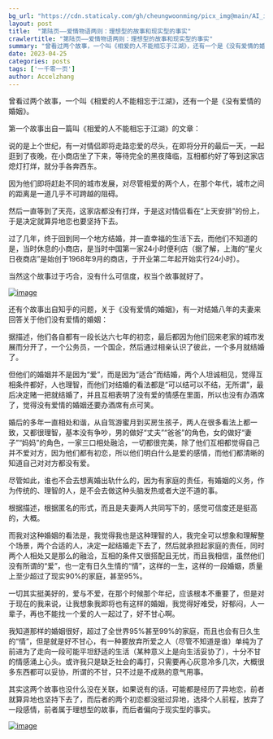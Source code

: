```yaml
---
bg_url: "https://cdn.staticaly.com/gh/cheungwoonming/picx_img@main/AI_img/AI-image-011.png"
layout: post
title:  "第陆页——爱情物语两则：理想型的故事和现实型的事实"
crawlertitle: "第陆页——爱情物语两则：理想型的故事和现实型的事实"
summary: "曾看过两个故事，一个叫《相爱的人不能相忘于江湖》，还有一个是《没有爱情的婚姻》"
date: 2023-04-25
categories: posts
tags: ['一千零一页']
author: Accelzhang
---
```


曾看过两个故事，一个叫《相爱的人不能相忘于江湖》，还有一个是《没有爱情的婚姻》。

第一个故事出自一篇叫《相爱的人不能相忘于江湖》的文章：

说的是上个世纪，有一对情侣即将走路恋爱的尽头，在即将分开的最后一天，一起逛到了夜晚，在小商店坐了下来，等待完全的黑夜降临，互相都约好了等到这家店熄灯打烊，就分手各奔西东。

因为他们即将赶赴不同的城市发展，对尽管相爱的两个人，在那个年代，城市之间的距离是一道几乎不可跨越的阻碍。

然后一直等到了天亮，这家店都没有打烊，于是这对情侣看在“上天安排”的份上，于是决定就算异地恋也要坚持下去。

过了几年，终于回到同一个地方结婚，并一直幸福的生活下去，而他们不知道的是，当时休息的小商店，是当时中国第一家24小时便利店（据了解，上海的“星火日夜商店”是始创于1968年9月的商店，于开业第二年起开始实行24小时）。

当然这个故事过于巧合，没有什么可信度，权当个故事就好了。

[![image]({{site.images}}/2023/2023-04-25.png)]({{site.images}}/2023/2023-04-25.png)

还有个故事出自知乎的问题，关于《没有爱情的婚姻》，有一对结婚八年的夫妻来回答关于他们没有爱情的婚姻：

据描述，他们各自都有一段长达六七年的初恋，最后都因为他们回来老家的城市发展而分开了，一个公务员，一个国企，然后通过相亲认识了彼此，一个多月就结婚了。

但他们的婚姻并不是因为“爱”，而是因为“适合”而结婚，两个人坦诚相见，觉得互相条件都好，人也理智，而他们对结婚的看法都是“可以结可以不结，无所谓”，最后决定赌一把就结婚了，并且互相表明了没有爱的情感在里面，所以也没有办酒席了，觉得没有爱情的婚姻还要办酒席有点可笑。

婚后的多年一直相处和谐，从自驾游蜜月到买房生孩子，两人在很多看法上都一致，又都很理智，基本没有争吵，男的做好“丈夫”“爸爸”的角色，女的做好“妻子”“妈妈”的角色，一家三口相处融洽，一切都很完美，除了他们互相都觉得自己并不爱对方，因为他们都有初恋，所以他们明白什么是爱的感情，而他们都清晰的知道自己对对方都没有爱。

尽管如此，谁也不会去想离婚出轨什么的，因为有家庭的责任，有婚姻的义务，作为传统的、理智的人，是不会去做这种头脑发热或者大逆不道的事。

根据描述，根据匿名的形式，而且是夫妻两人共同写下的，感觉可信度还是挺高的，大概。

而我对这种婚姻的看法是，我觉得我也是这种理智的人，我完全可以想象和理解整个场景，两个合适的人，决定一起结婚走下去了，然后就承担起家庭的责任，同时两个人相处又是那么的融洽，互相的条件又很搭配且无忧，而且我相信，虽然他们没有所谓的“爱”，也一定有日久生情的“情”，这样的一生，这样的一段婚姻，质量上至少超过了现实90%的家庭，甚至95%。

一切其实挺美好的，爱与不爱，在那个时候那个年纪，应该根本不重要了，但是对于现在的我来说，让我想象我即将也有这样的婚姻，我觉得好难受，好郁闷，人一辈子，再也不能找一个爱的人一起过了，好不甘心啊。

我知道那样的婚姻很好，超过了全世界95%甚至99%的家庭，而且也会有日久生的“情”，但是就是好不甘心，有一种要放弃所爱之人（尽管不知道是谁）单纯为了前进为了走向一段可能平坦舒适的生活（某种意义上是向生活妥协了），十分不甘的情感涌上心头。或许我只是缺乏社会的毒打，只需要再心灰意冷多几次，大概很多东西都可以妥协，所谓的不甘，只不过是不成熟的意气用事。

其实这两个故事也没什么没在关联，如果说有的话，可能都是经历了异地恋，前者就算异地也坚持下去了，而后者的两个初恋都没挺过异地，选择个人前程，放弃了一段感情，前者属于理想型的故事，而后者偏向于现实型的事实。

[![image](https://cdn.staticaly.com/gh/cheungwoonming/picx_img@main/AI_img/AI-image-011.png)](https://cdn.staticaly.com/gh/cheungwoonming/picx_img@main/AI_img/AI-image-011.png)
